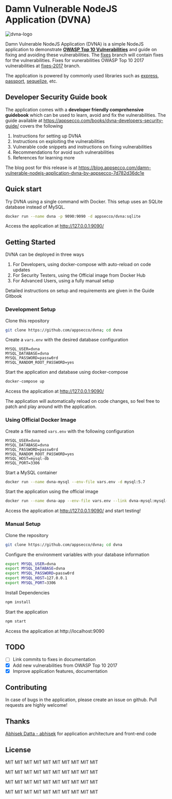 # Damn Vulnerable NodeJS Application (DVNA) 

![dvna-logo](docs/resources/dvna.png)

Damn Vulnerable NodeJS Application (DVNA) is a simple NodeJS application to demonstrate [**OWASP Top 10 Vulnerabilities**](https://www.owasp.org/index.php/Top_10-2017_Top_10) and guide on fixing and avoiding these vulnerabilities. The [fixes](https://github.com/appsecco/dvna/tree/fixes) branch will contain fixes for the vulnerabilities. Fixes for vunerabilities OWASP Top 10 2017 vulnerabilities at [fixes-2017](https://github.com/appsecco/dvna/tree/fixes-2017) branch.

The application is powered by commonly used libraries such as [express](https://www.npmjs.com/package/express), [passport](https://www.npmjs.com/package/passport), [sequelize](https://www.npmjs.com/package/sequelize), etc.

## Developer Security Guide book

The application comes with a **developer friendly comprehensive guidebook** which can be used to learn, avoid and fix the vulnerabilities. The guide available at https://appsecco.com/books/dvna-developers-security-guide/ covers the following

1. Instructions for setting up DVNA
2. Instructions on exploiting the vulnerabilities
3. Vulnerable code snippets and instructions on fixing vulnerabilities
4. Recommendations for avoid such vulnerabilities
5. References for learning more

The blog post for this release is at https://blog.appsecco.com/damn-vulnerable-nodejs-application-dvna-by-appsecco-7d782d36dc1e

## Quick start

Try DVNA using a single command with Docker. This setup uses an SQLite database instead of MySQL.

```bash
docker run --name dvna -p 9090:9090 -d appsecco/dvna:sqlite
```

Access the application at http://127.0.0.1:9090/

## Getting Started

DVNA can be deployed in three ways

1. For Developers, using docker-compose with auto-reload on code updates
2. For Security Testers, using the Official image from Docker Hub
3. For Advanced Users, using a fully manual setup

Detailed instructions on setup and requirements are given in the Guide Gitbook

### Development Setup

Clone this repository
```bash
git clone https://github.com/appsecco/dvna; cd dvna
```

Create a `vars.env` with the desired database configuration
```
MYSQL_USER=dvna
MYSQL_DATABASE=dvna
MYSQL_PASSWORD=passw0rd
MYSQL_RANDOM_ROOT_PASSWORD=yes
```

Start the application and database using docker-compose
```bash
docker-compose up
```

Access the application at http://127.0.0.1:9090/ 

The application will automatically reload on code changes, so feel free to patch and play around with the application.

### Using Official Docker Image

Create a file named `vars.env` with the following configuration
```
MYSQL_USER=dvna
MYSQL_DATABASE=dvna
MYSQL_PASSWORD=passw0rd
MYSQL_RANDOM_ROOT_PASSWORD=yes
MYSQL_HOST=mysql-db
MYSQL_PORT=3306
```

Start a MySQL container
```bash
docker run --name dvna-mysql --env-file vars.env -d mysql:5.7
```

Start the application using the official image
```bash
docker run --name dvna-app --env-file vars.env --link dvna-mysql:mysql-db -p 9090:9090 appsecco/dvna
```

Access the application at http://127.0.0.1:9090/ and start testing!

### Manual Setup

Clone the repository
```bash
git clone https://github.com/appsecco/dvna; cd dvna
```

Configure the environment variables with your database information
```bash
export MYSQL_USER=dvna
export MYSQL_DATABASE=dvna
export MYSQL_PASSWORD=passw0rd
export MYSQL_HOST=127.0.0.1
export MYSQL_PORT=3306
```

Install Dependencies
```bash
npm install
```

Start the application
```bash
npm start
```

Access the application at http://localhost:9090

## TODO

- [ ] Link commits to fixes in documentation
- [x] Add new vulnerabilities from OWASP Top 10 2017
- [x] Improve application features, documentation

## Contributing

In case of bugs in the application, please create an issue on github. Pull requests are highly welcome!

## Thanks
[Abhisek Datta - abhisek](https://github.com/abhisek) for application architecture and front-end code

## License

MIT MIT MIT MIT MIT
MIT MIT MIT MIT MIT


MIT MIT MIT MIT MIT
MIT MIT MIT MIT MIT

MIT MIT MIT MIT MIT
MIT MIT MIT MIT MIT


MIT MIT MIT MIT MIT
MIT MIT MIT MIT MIT
